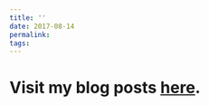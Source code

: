 ```yaml
---
title: ''
date: 2017-08-14
permalink: 
tags:
---
```


Visit my blog posts [here](https://kexinyang.home.blog/).
======
